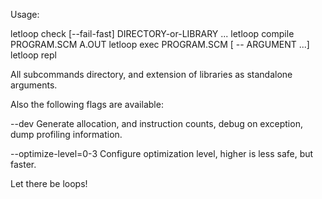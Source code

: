 Usage:

  letloop check [--fail-fast] DIRECTORY-or-LIBRARY ...
  letloop compile PROGRAM.SCM A.OUT
  letloop exec PROGRAM.SCM [ -- ARGUMENT ...]
  letloop repl 
  
All subcommands directory, and extension of libraries as standalone
arguments.
  
Also the following flags are available:

  --dev  Generate allocation, and instruction counts, debug 
         on exception, dump profiling information.
  
  --optimize-level=0-3  Configure optimization level, 
                        higher is less safe, but faster.

Let there be loops!
